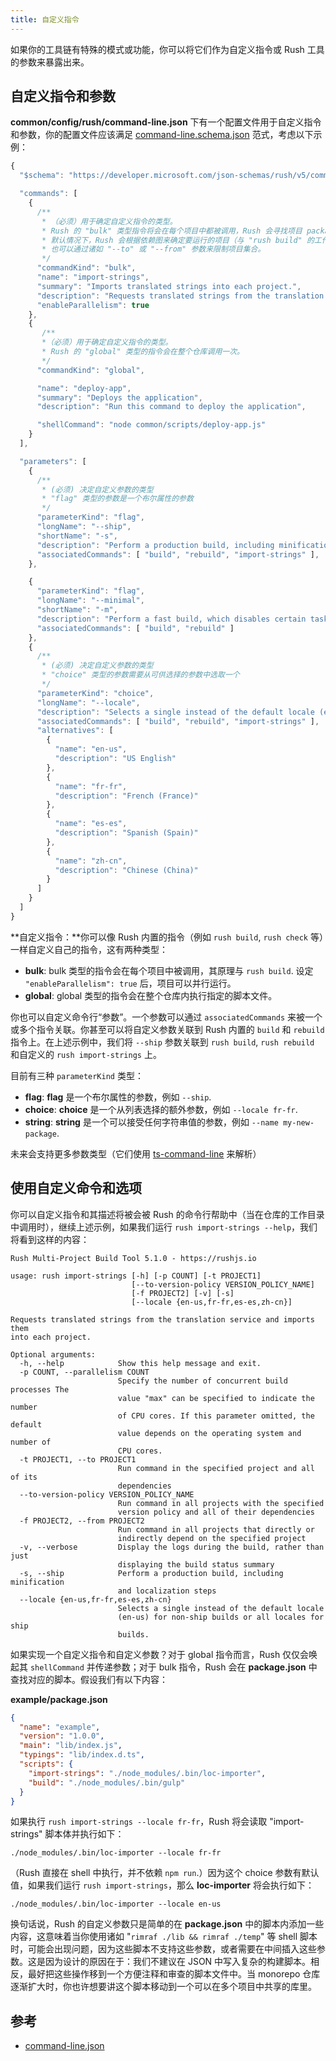 ```yaml
---
title: 自定义指令
---
```


如果你的工具链有特殊的模式或功能，你可以将它们作为自定义指令或 Rush 工具的参数来暴露出来。

## 自定义指令和参数

**common/config/rush/command-line.json** 下有一个配置文件用于自定义指令和参数，你的配置文件应该满足 [command-line.schema.json](https://github.com/microsoft/rushstack/blob/main/libraries/rush-lib/src/schemas/command-line.schema.json) 范式，考虑以下示例：

```javascript
{
  "$schema": "https://developer.microsoft.com/json-schemas/rush/v5/command-line.schema.json",

  "commands": [
    {
      /**
       * （必须）用于确定自定义指令的类型。
       * Rush 的 "bulk" 类型指令将会在每个项目中都被调用，Rush 会寻找项目 package.json 内的 "scripts" 字段中匹配该命令行的字段。
       * 默认情况下，Rush 会根据依赖图来确定要运行的项目（与 "rush build" 的工作原理类似）。
       * 也可以通过诸如 "--to" 或 "--from" 参数来限制项目集合。
       */
      "commandKind": "bulk",
      "name": "import-strings",
      "summary": "Imports translated strings into each project.",
      "description": "Requests translated strings from the translation service and imports them into each project.",
      "enableParallelism": true
    },
    {
       /**
       *（必须）用于确定自定义指令的类型。
       * Rush 的 "global" 类型的指令会在整个仓库调用一次。
       */
      "commandKind": "global",

      "name": "deploy-app",
      "summary": "Deploys the application",
      "description": "Run this command to deploy the application",

      "shellCommand": "node common/scripts/deploy-app.js"
    }
  ],

  "parameters": [
    {
      /**
       * (必须) 决定自定义参数的类型
       * "flag" 类型的参数是一个布尔属性的参数
       */
      "parameterKind": "flag",
      "longName": "--ship",
      "shortName": "-s",
      "description": "Perform a production build, including minification and localization steps",
      "associatedCommands": [ "build", "rebuild", "import-strings" ],
    },

    {
      "parameterKind": "flag",
      "longName": "--minimal",
      "shortName": "-m",
      "description": "Perform a fast build, which disables certain tasks such as unit tests and linting",
      "associatedCommands": [ "build", "rebuild" ]
    },
    {
      /**
       * (必须) 决定自定义参数的类型
       * "choice" 类型的参数需要从可供选择的参数中选取一个
       */
      "parameterKind": "choice",
      "longName": "--locale",
      "description": "Selects a single instead of the default locale (en-us) for non-ship builds or all locales for ship builds.",
      "associatedCommands": [ "build", "rebuild", "import-strings" ],
      "alternatives": [
        {
          "name": "en-us",
          "description": "US English"
        },
        {
          "name": "fr-fr",
          "description": "French (France)"
        },
        {
          "name": "es-es",
          "description": "Spanish (Spain)"
        },
        {
          "name": "zh-cn",
          "description": "Chinese (China)"
        }
      ]
    }
  ]
}
```

**自定义指令：**你可以像 Rush 内置的指令（例如 `rush build`, `rush check` 等）一样自定义自己的指令，这有两种类型：

- **bulk**: bulk 类型的指令会在每个项目中被调用，其原理与 `rush build`. 设定 `"enableParallelism": true` 后，项目可以并行运行。
- **global**: global 类型的指令会在整个仓库内执行指定的脚本文件。

你也可以自定义命令行“参数”。一个参数可以通过 `associatedCommands` 来被一个或多个指令关联。你甚至可以将自定义参数关联到 Rush 内置的 `build` 和 `rebuild` 指令上。在上述示例中，我们将 `--ship` 参数关联到 `rush build`, `rush rebuild` 和自定义的 `rush import-strings` 上。

目前有三种 `parameterKind` 类型：

- **flag**: **flag** 是一个布尔属性的参数，例如 `--ship`.
- **choice**: **choice** 是一个从列表选择的额外参数，例如 `--locale fr-fr`.
- **string**: **string** 是一个可以接受任何字符串值的参数，例如 `--name my-new-package`.

未来会支持更多参数类型（它们使用 [ts-command-line](https://www.npmjs.com/package/@microsoft/ts-command-line) 来解析）

## 使用自定义命令和选项

你可以自定义指令和其描述将被会被 Rush 的命令行帮助中（当在仓库的工作目录中调用时），继续上述示例，如果我们运行 `rush import-strings --help`，我们将看到这样的内容：

```
Rush Multi-Project Build Tool 5.1.0 - https://rushjs.io

usage: rush import-strings [-h] [-p COUNT] [-t PROJECT1]
                           [--to-version-policy VERSION_POLICY_NAME]
                           [-f PROJECT2] [-v] [-s]
                           [--locale {en-us,fr-fr,es-es,zh-cn}]

Requests translated strings from the translation service and imports them
into each project.

Optional arguments:
  -h, --help            Show this help message and exit.
  -p COUNT, --parallelism COUNT
                        Specify the number of concurrent build processes The
                        value "max" can be specified to indicate the number
                        of CPU cores. If this parameter omitted, the default
                        value depends on the operating system and number of
                        CPU cores.
  -t PROJECT1, --to PROJECT1
                        Run command in the specified project and all of its
                        dependencies
  --to-version-policy VERSION_POLICY_NAME
                        Run command in all projects with the specified
                        version policy and all of their dependencies
  -f PROJECT2, --from PROJECT2
                        Run command in all projects that directly or
                        indirectly depend on the specified project
  -v, --verbose         Display the logs during the build, rather than just
                        displaying the build status summary
  -s, --ship            Perform a production build, including minification
                        and localization steps
  --locale {en-us,fr-fr,es-es,zh-cn}
                        Selects a single instead of the default locale
                        (en-us) for non-ship builds or all locales for ship
                        builds.
```

如果实现一个自定义指令和自定义参数？对于 global 指令而言，Rush 仅仅会唤起其 `shellCommand` 并传递参数；对于 bulk 指令，Rush 会在 **package.json** 中查找对应的脚本。假设我们有以下内容：

**example/package.json**

```json
{
  "name": "example",
  "version": "1.0.0",
  "main": "lib/index.js",
  "typings": "lib/index.d.ts",
  "scripts": {
    "import-strings": "./node_modules/.bin/loc-importer",
    "build": "./node_modules/.bin/gulp"
  }
}
```

如果执行 `rush import-strings --locale fr-fr`，Rush 将会读取 "import-strings" 脚本体并执行如下：

```
./node_modules/.bin/loc-importer --locale fr-fr
```

（Rush 直接在 shell 中执行，并不依赖 `npm run`.）因为这个 choice 参数有默认值，如果我们运行 `rush import-strings`，那么 **loc-importer** 将会执行如下：

```
./node_modules/.bin/loc-importer --locale en-us
```

换句话说，Rush 的自定义参数只是简单的在 **package.json** 中的脚本内添加一些内容，这意味着当你使用诸如 "`rimraf ./lib && rimraf ./temp`" 等 shell 脚本时，可能会出现问题，因为这些脚本不支持这些参数，或者需要在中间插入这些参数。这是因为设计的原因在于：我们不建议在 JSON 中写入复杂的构建脚本。相反，最好把这些操作移到一个方便注释和审查的脚本文件中。当 monorepo 仓库逐渐扩大时，你也许想要讲这个脚本移动到一个可以在多个项目中共享的库里。

## 参考

- [command-line.json](../../configs/command-line_json)
